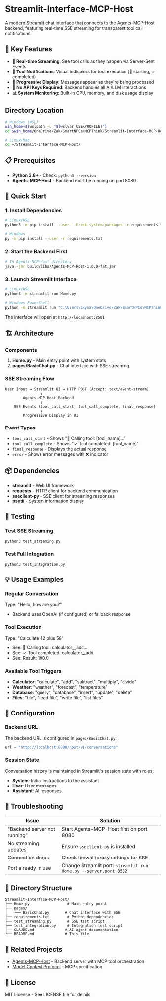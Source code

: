 # Streamlit-Interface-MCP-Host

A modern Streamlit chat interface that connects to the Agents-MCP-Host backend, featuring real-time SSE streaming for transparent tool call notifications.

## 🎯 Key Features

- **🔄 Real-time Streaming**: See tool calls as they happen via Server-Sent Events
- **🔧 Tool Notifications**: Visual indicators for tool execution (🔧 starting, ✓ completed)
- **💬 Progressive Display**: Messages appear as they're being processed
- **🚀 No API Keys Required**: Backend handles all AI/LLM interactions
- **📊 System Monitoring**: Built-in CPU, memory, and disk usage display


## Directory Location
```bash
# Windows (WSL)
win_home=$(wslpath -u "$(wslvar USERPROFILE)")
cd $win_home/OneDrive/Zak/SmartNPCs/MCPThink/Streamlit-Interface-MCP-Host/

# Linux/Mac
cd ~/Streamlit-Interface-MCP-Host/
```


## 📋 Prerequisites

- **Python 3.8+** - Check: `python3 --version`
- **Agents-MCP-Host** - Backend must be running on port 8080

## 🚀 Quick Start

### 1. Install Dependencies

```bash
# Linux/WSL
python3 -m pip install --user --break-system-packages -r requirements.txt

# Windows
py -m pip install --user -r requirements.txt
```

### 2. Start the Backend First

```bash
# In Agents-MCP-Host directory
java -jar build/libs/Agents-MCP-Host-1.0.0-fat.jar
```

### 3. Launch Streamlit Interface

```bash
# Linux/WSL
python3 -m streamlit run Home.py

# Windows PowerShell
python -m streamlit run "C:\Users\zkysa\OneDrive\Zak\SmartNPCs\MCPThink\Streamlit-Interface-MCP-Host\Home.py"
```

The interface will open at `http://localhost:8501`

## 🏗️ Architecture

### Components

1. **Home.py** - Main entry point with system stats
2. **pages/BasicChat.py** - Chat interface with SSE streaming

### SSE Streaming Flow

```
User Input → Streamlit UI → HTTP POST (Accept: text/event-stream)
                ↓
        Agents-MCP-Host Backend
                ↓
    SSE Events (tool_call_start, tool_call_complete, final_response)
                ↓
        Progressive Display in UI
```

### Event Types

- `tool_call_start` - Shows "🔧 Calling tool: [tool_name]..."
- `tool_call_complete` - Shows "✓ Tool completed: [tool_name]"
- `final_response` - Displays the actual response
- `error` - Shows error messages with ❌ indicator

## 📦 Dependencies

- **streamlit** - Web UI framework
- **requests** - HTTP client for backend communication
- **sseclient-py** - SSE client for streaming responses
- **psutil** - System information display

## 🧪 Testing

### Test SSE Streaming
```bash
python3 test_streaming.py
```

### Test Full Integration
```bash
python3 test_integration.py
```

## 💡 Usage Examples

### Regular Conversation
Type: "Hello, how are you?"
- Backend uses OpenAI (if configured) or fallback response

### Tool Execution
Type: "Calculate 42 plus 58"
- See: 🔧 Calling tool: calculator__add...
- See: ✓ Tool completed: calculator__add
- See: Result: 100.0

### Available Tool Triggers
- **Calculator**: "calculate", "add", "subtract", "multiply", "divide"
- **Weather**: "weather", "forecast", "temperature"
- **Database**: "query", "database", "insert", "update", "delete"
- **Files**: "file", "read file", "write file", "list files"

## 🔧 Configuration

### Backend URL
The backend URL is configured in `pages/BasicChat.py`:
```python
url = "http://localhost:8080/host/v1/conversations"
```

### Session State
Conversation history is maintained in Streamlit's session state with roles:
- **System**: Initial instructions to the assistant
- **User**: User messages
- **Assistant**: AI responses

## 🐛 Troubleshooting

| Issue | Solution |
|-------|----------|
| "Backend server not running" | Start Agents-MCP-Host first on port 8080 |
| No streaming updates | Ensure `sseclient-py` is installed |
| Connection drops | Check firewall/proxy settings for SSE |
| Port already in use | Change Streamlit port: `streamlit run Home.py --server.port 8502` |

## 📁 Directory Structure

```
Streamlit-Interface-MCP-Host/
├── Home.py                 # Main entry point
├── pages/
│   └── BasicChat.py       # Chat interface with SSE
├── requirements.txt        # Python dependencies
├── test_streaming.py       # SSE test script
├── test_integration.py     # Integration test script
├── CLAUDE.md              # AI agent documentation
└── README.md              # This file
```

## 🔗 Related Projects

- [Agents-MCP-Host](../Agents-MCP-Host) - Backend server with MCP tool orchestration
- [Model Context Protocol](https://modelcontextprotocol.io) - MCP specification

## 📄 License

MIT License - See LICENSE file for details